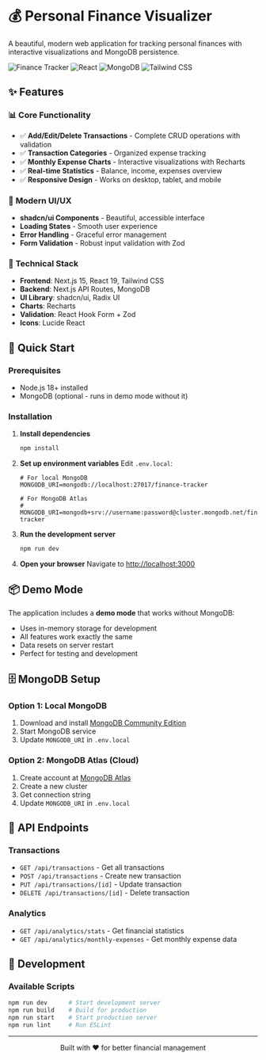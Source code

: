 # 💰 Personal Finance Visualizer

A beautiful, modern web application for tracking personal finances with interactive visualizations and MongoDB persistence.

![Finance Tracker](https://img.shields.io/badge/Next.js-15-black?logo=next.js)
![React](https://img.shields.io/badge/React-19-blue?logo=react)
![MongoDB](https://img.shields.io/badge/MongoDB-Ready-green?logo=mongodb)
![Tailwind CSS](https://img.shields.io/badge/Tailwind-CSS-blue?logo=tailwindcss)

## ✨ Features

### 📊 **Core Functionality**
- ✅ **Add/Edit/Delete Transactions** - Complete CRUD operations with validation
- ✅ **Transaction Categories** - Organized expense tracking
- ✅ **Monthly Expense Charts** - Interactive visualizations with Recharts
- ✅ **Real-time Statistics** - Balance, income, expenses overview
- ✅ **Responsive Design** - Works on desktop, tablet, and mobile

### 🎨 **Modern UI/UX**
- **shadcn/ui Components** - Beautiful, accessible interface
- **Loading States** - Smooth user experience
- **Error Handling** - Graceful error management
- **Form Validation** - Robust input validation with Zod

### 🔧 **Technical Stack**
- **Frontend**: Next.js 15, React 19, Tailwind CSS
- **Backend**: Next.js API Routes, MongoDB
- **UI Library**: shadcn/ui, Radix UI
- **Charts**: Recharts
- **Validation**: React Hook Form + Zod
- **Icons**: Lucide React

## 🚀 Quick Start

### Prerequisites
- Node.js 18+ installed
- MongoDB (optional - runs in demo mode without it)

### Installation

1. **Install dependencies**
   ```bash
   npm install
   ```

2. **Set up environment variables**
   Edit `.env.local`:
   ```env
   # For local MongoDB
   MONGODB_URI=mongodb://localhost:27017/finance-tracker
   
   # For MongoDB Atlas
   # MONGODB_URI=mongodb+srv://username:password@cluster.mongodb.net/finance-tracker
   ```

3. **Run the development server**
   ```bash
   npm run dev
   ```

4. **Open your browser**
   Navigate to [http://localhost:3000](http://localhost:3000)

## 📦 Demo Mode

The application includes a **demo mode** that works without MongoDB:
- Uses in-memory storage for development
- All features work exactly the same
- Data resets on server restart
- Perfect for testing and development

## 🗄️ MongoDB Setup

### Option 1: Local MongoDB
1. Download and install [MongoDB Community Edition](https://www.mongodb.com/try/download/community)
2. Start MongoDB service
3. Update `MONGODB_URI` in `.env.local`

### Option 2: MongoDB Atlas (Cloud)
1. Create account at [MongoDB Atlas](https://www.mongodb.com/atlas)
2. Create a new cluster
3. Get connection string
4. Update `MONGODB_URI` in `.env.local`

## 🎯 API Endpoints

### Transactions
- `GET /api/transactions` - Get all transactions
- `POST /api/transactions` - Create new transaction
- `PUT /api/transactions/[id]` - Update transaction
- `DELETE /api/transactions/[id]` - Delete transaction

### Analytics
- `GET /api/analytics/stats` - Get financial statistics
- `GET /api/analytics/monthly-expenses` - Get monthly expense data

## 🔧 Development

### Available Scripts
```bash
npm run dev      # Start development server
npm run build    # Build for production
npm run start    # Start production server
npm run lint     # Run ESLint
```

---

<div align="center">
  <p>Built with ❤️ for better financial management</p>
</div>
